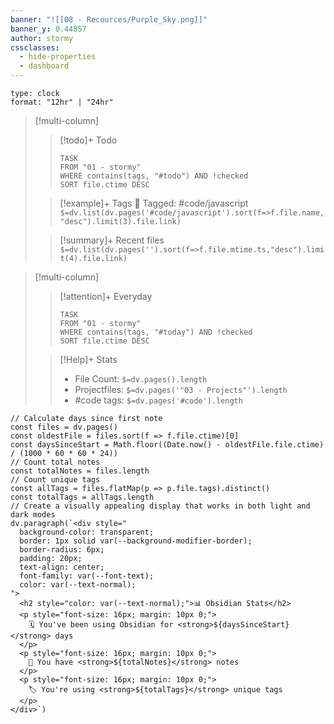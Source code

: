 ```yaml
---
banner: "![[08 - Recources/Purple_Sky.png]]"
banner_y: 0.44857
author: stormy
cssclasses:
  - hide-properties
  - dashboard
---
```


```widgets
type: clock
format: "12hr" | "24hr"
```
>[!multi-column]
> 
>> [!todo]+ Todo 
>> ```dataview 
>> TASK 
>> FROM "01 - stormy" 
>> WHERE contains(tags, "#todo") AND !checked 
>> SORT file.ctime DESC
>> ```
> 
> >[!example]+ Tags
> >🔖 Tagged:  #code/javascript 
> >`$=dv.list(dv.pages('#code/javascript').sort(f=>f.file.name,"desc").limit(3).file.link)`
> 
> >[!summary]+ Recent files
> >`$=dv.list(dv.pages('').sort(f=>f.file.mtime.ts,"desc").limit(4).file.link)`

>[!multi-column] 
>
>>[!attention]+ Everyday
>> ```dataview 
>> TASK 
>> FROM "01 - stormy" 
>> WHERE contains(tags, "#today") AND !checked 
>> SORT file.ctime DESC
>> ```
>
> >[!Help]+ Stats
> > - File Count: `$=dv.pages().length`
> > - Projectfiles: `$=dv.pages('"03 - Projects"').length`
> > - #code tags: `$=dv.pages('#code').length`

```dataviewjs
// Calculate days since first note
const files = dv.pages()
const oldestFile = files.sort(f => f.file.ctime)[0]
const daysSinceStart = Math.floor((Date.now() - oldestFile.file.ctime) / (1000 * 60 * 60 * 24))
// Count total notes
const totalNotes = files.length
// Count unique tags
const allTags = files.flatMap(p => p.file.tags).distinct()
const totalTags = allTags.length
// Create a visually appealing display that works in both light and dark modes
dv.paragraph(`<div style="
  background-color: transparent;
  border: 1px solid var(--background-modifier-border);
  border-radius: 6px;
  padding: 20px;
  text-align: center;
  font-family: var(--font-text);
  color: var(--text-normal);
">
  <h2 style="color: var(--text-normal);">📊 Obsidian Stats</h2>
  <p style="font-size: 16px; margin: 10px 0;">
    🗓️ You've been using Obsidian for <strong>${daysSinceStart}</strong> days
  </p>
  <p style="font-size: 16px; margin: 10px 0;">
    📝 You have <strong>${totalNotes}</strong> notes
  </p>
  <p style="font-size: 16px; margin: 10px 0;">
    🏷️ You're using <strong>${totalTags}</strong> unique tags
  </p>
</div>`)
```